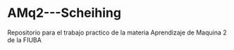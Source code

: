 # AMq2---Scheihing
Repositorio para el trabajo practico de la materia Aprendizaje de Maquina 2 de la FIUBA

